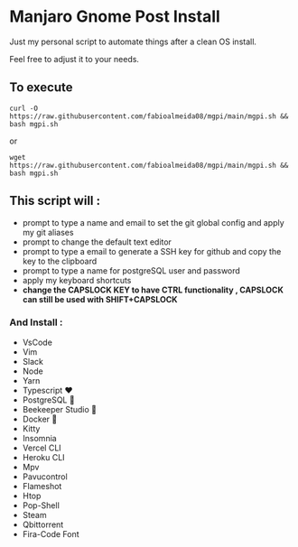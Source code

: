 # Manjaro Gnome Post Install

Just my personal script to automate things after a clean OS install.

Feel free to adjust it to your needs.

## To execute

```
curl -O https://raw.githubusercontent.com/fabioalmeida08/mgpi/main/mgpi.sh && bash mgpi.sh
```

or

```
wget https://raw.githubusercontent.com/fabioalmeida08/mgpi/main/mgpi.sh && bash mgpi.sh
```

## This script will :

- prompt to type a name and email to set the git global config and apply my git aliases
- prompt to change the default text editor
- prompt to type a email to generate a SSH key for github and copy the key to the clipboard
- prompt to type a name for postgreSQL user and password
- apply my keyboard shortcuts
- **change the CAPSLOCK KEY to have CTRL functionality , CAPSLOCK can still be used with SHIFT+CAPSLOCK**

### And Install :

- VsCode
- Vim
- Slack
- Node
- Yarn
- Typescript ❤️
- PostgreSQL 🐘
- Beekeeper Studio 🐝
- Docker 🐋
- Kitty
- Insomnia
- Vercel CLI
- Heroku CLI
- Mpv
- Pavucontrol
- Flameshot
- Htop
- Pop-Shell
- Steam
- Qbittorrent
- Fira-Code Font


